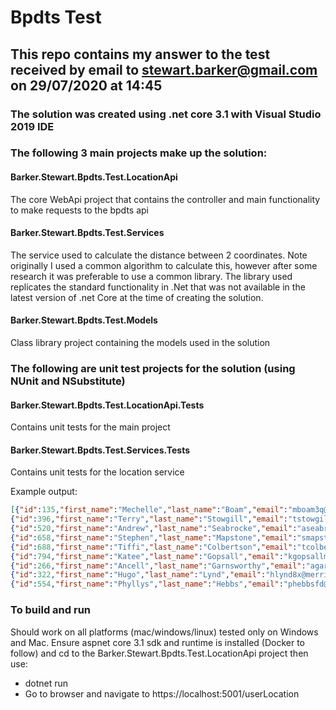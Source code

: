 # Bpdts Test

## This repo contains my answer to the test received by email to stewart.barker@gmail.com on 29/07/2020 at 14:45
### The solution was created using .net core 3.1 with Visual Studio 2019 IDE

### The following 3 main projects make up the solution:

#### Barker.Stewart.Bpdts.Test.LocationApi
The core WebApi project that contains the controller and main functionality to make requests to the bpdts api

#### Barker.Stewart.Bpdts.Test.Services
The service used to calculate the distance between 2 coordinates. Note originally I used a common algorithm to calculate this, 
however after some research it was preferable to use a common library. The library used replicates the standard functionality in .Net that was
not available in the latest version of .net Core at the time of creating the solution.

#### Barker.Stewart.Bpdts.Test.Models
Class library project containing the models used in the solution

### The following are unit test projects for the solution (using NUnit and NSubstitute)

#### Barker.Stewart.Bpdts.Test.LocationApi.Tests
Contains unit tests for the main project

#### Barker.Stewart.Bpdts.Test.Services.Tests
Contains unit tests for the location service

Example output:
```json
[{"id":135,"first_name":"Mechelle","last_name":"Boam","email":"mboam3q@thetimes.co.uk","ip_address":"113.71.242.187","latitude":-6.5115909,"longitude":105.652983},
{"id":396,"first_name":"Terry","last_name":"Stowgill","email":"tstowgillaz@webeden.co.uk","ip_address":"143.190.50.240","latitude":-6.7098551,"longitude":111.3479498},
{"id":520,"first_name":"Andrew","last_name":"Seabrocke","email":"aseabrockeef@indiegogo.com","ip_address":"28.146.197.176","latitude":27.69417,"longitude":109.73583},
{"id":658,"first_name":"Stephen","last_name":"Mapstone","email":"smapstonei9@bandcamp.com","ip_address":"187.79.141.124","latitude":-8.1844859,"longitude":113.6680747},
{"id":688,"first_name":"Tiffi","last_name":"Colbertson","email":"tcolbertsonj3@vimeo.com","ip_address":"141.49.93.0","latitude":37.13,"longitude":-84.08},
{"id":794,"first_name":"Katee","last_name":"Gopsall","email":"kgopsallm1@cam.ac.uk","ip_address":"203.138.133.164","latitude":5.7204203,"longitude":10.901604},
{"id":266,"first_name":"Ancell","last_name":"Garnsworthy","email":"agarnsworthy7d@seattletimes.com","ip_address":"67.4.69.137","latitude":51.6553959,"longitude":0.0572553},
{"id":322,"first_name":"Hugo","last_name":"Lynd","email":"hlynd8x@merriam-webster.com","ip_address":"109.0.153.166","latitude":51.6710832,"longitude":0.8078532},
{"id":554,"first_name":"Phyllys","last_name":"Hebbs","email":"phebbsfd@umn.edu","ip_address":"100.89.186.13","latitude":51.5489435,"longitude":0.3860497}]
```

### To build and run
Should work on all platforms (mac/windows/linux) tested only on Windows and Mac. Ensure aspnet core 3.1 sdk and runtime is installed (Docker to follow) and cd to the Barker.Stewart.Bpdts.Test.LocationApi project then use:
* dotnet run
* Go to browser and navigate to https://localhost:5001/userLocation
